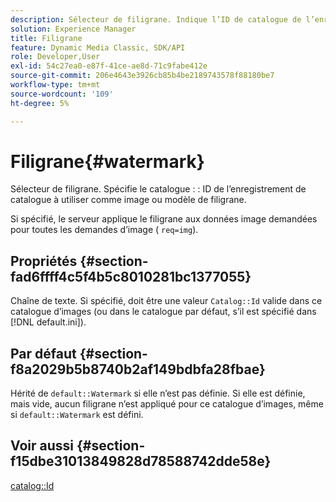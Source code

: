 ```yaml
---
description: Sélecteur de filigrane. Indique l’ID de catalogue de l’enregistrement de catalogue à utiliser comme image ou modèle de filigrane.
solution: Experience Manager
title: Filigrane
feature: Dynamic Media Classic, SDK/API
role: Developer,User
exl-id: 54c27ea0-e87f-41ce-ae8d-71c9fabe412e
source-git-commit: 206e4643e3926cb85b4be2189743578f88180be7
workflow-type: tm+mt
source-wordcount: '109'
ht-degree: 5%

---
```


# Filigrane{#watermark}

Sélecteur de filigrane. Spécifie le catalogue : : ID de l’enregistrement de catalogue à utiliser comme image ou modèle de filigrane.

Si spécifié, le serveur applique le filigrane aux données image demandées pour toutes les demandes d’image ( `req=img`).

## Propriétés {#section-fad6ffff4c5f4b5c8010281bc1377055}

Chaîne de texte. Si spécifié, doit être une valeur `Catalog::Id` valide dans ce catalogue d’images (ou dans le catalogue par défaut, s’il est spécifié dans [!DNL default.ini]).

## Par défaut {#section-f8a2029b5b8740b2af149bdbfa28fbae}

Hérité de `default::Watermark` si elle n’est pas définie. Si elle est définie, mais vide, aucun filigrane n’est appliqué pour ce catalogue d’images, même si `default::Watermark` est défini.

## Voir aussi {#section-f15dbe31013849828d78588742dde58e}

[catalog::Id](/help/aem-is-ir-api/is-api/image-catalog/image-serving-api-ref/c-image-catalog-reference/c-image-svg-data-reference/c-image-data-reference/r-id-cat.md)
